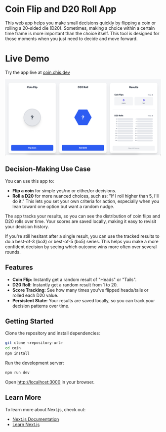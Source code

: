 



# Coin Flip and D20 Roll App

This web app helps you make small decisions quickly by flipping a coin or rolling a 20-sided die (D20). Sometimes, making a choice within a certain time frame is more important than the choice itself. This tool is designed for those moments when you just need to decide and move forward.

# Live Demo

Try the app live at [coin.chis.dev](https://coin.chis.dev)

![app](public/example.png)

## Decision-Making Use Case

You can use this app to:

- **Flip a coin** for simple yes/no or either/or decisions.
- **Roll a D20** for more nuanced choices, such as: "If I roll higher than 5, I'll do it." This lets you set your own criteria for action, especially when you lean toward one option but want a random nudge.


The app tracks your results, so you can see the distribution of coin flips and D20 rolls over time. Your scores are saved locally, making it easy to revisit your decision history.

If you're still hesitant after a single result, you can use the tracked results to do a best-of-3 (bo3) or best-of-5 (bo5) series. This helps you make a more confident decision by seeing which outcome wins more often over several rounds.


## Features

- **Coin Flip:** Instantly get a random result of "Heads" or "Tails".
- **D20 Roll:** Instantly get a random result from 1 to 20.
- **Score Tracking:** See how many times you've flipped heads/tails or rolled each D20 value.
- **Persistent State:** Your results are saved locally, so you can track your decision patterns over time.


## Getting Started

Clone the repository and install dependencies:

```bash
git clone <repository-url>
cd coin
npm install
```

Run the development server:

```bash
npm run dev
```

Open [http://localhost:3000](http://localhost:3000) in your browser.


## Learn More

To learn more about Next.js, check out:

- [Next.js Documentation](https://nextjs.org/docs)
- [Learn Next.js](https://nextjs.org/learn)
